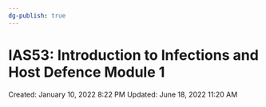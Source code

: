 ```yaml
---
dg-publish: true
---
```


# IAS53: Introduction to Infections and Host Defence Module 1

Created: January 10, 2022 8:22 PM
Updated: June 18, 2022 11:20 AM